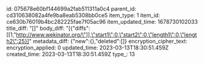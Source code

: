 id: 075678e60bf144699a2fab511311a0c4
parent_id: cd310638082a4fe9ba8eab5308bb0ce5
item_type: 1
item_id: ce630b76019b4bc282225fae7f05ac96
item_updated_time: 1678730102033
title_diff: "[]"
body_diff: "[{\"diffs\":[[1,\"http://www.wekinator.org/\"]],\"start1\":0,\"start2\":0,\"length1\":0,\"length2\":25}]"
metadata_diff: {"new":{},"deleted":[]}
encryption_cipher_text: 
encryption_applied: 0
updated_time: 2023-03-13T18:30:51.459Z
created_time: 2023-03-13T18:30:51.459Z
type_: 13